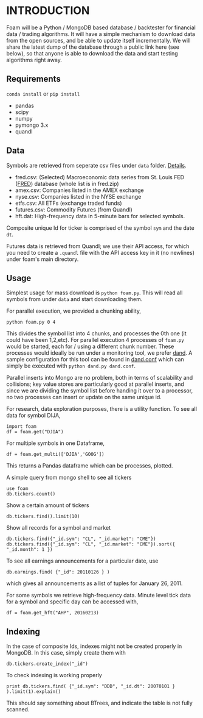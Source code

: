 # INTRODUCTION

Foam will be a Python / MongoDB based database / backtester for
financial data / trading algorithms. It will have a simple mechanism
to download data from the open sources, and be able to update itself
incrementally. We will share the latest dump of the database through a
public link here (see below), so that anyone is able to download the
data and start testing algorithms right away.

## Requirements

`conda install` or `pip install`

* pandas
* scipy
* numpy
* pymongo 3.x 
* quandl

## Data

Symbols are retrieved from seperate csv files under `data`
folder. [Details](data/README.md).

* fred.csv: (Selected) Macroeconomic data series from St. Louis FED
  ([FRED][2]) database (whole list is in fred.zip)  
* amex.csv: Companies listed in the AMEX exchange
* nyse.csv: Companies listed in the NYSE exchange
* etfs.csv: All ETFs (exchange traded funds)
* futures.csv: Commodity Futures (from Quandl)
* hft.dat: High-frequency data in 5-minute bars for selected symbols.

Composite unique Id for ticker is comprised of the symbol `sym` and
the date `dt`.

Futures data is retrieved from Quandl; we use their API access, for
which you need to create a `.quandl` file with the API access key in
it (no newlines) under foam's main directory.

## Usage

Simplest usage for mass download is `python foam.py`. This will read
all symbols from under `data` and start downloading them.

For parallel execution, we provided a chunking ability,

```
python foam.py 0 4
```

This divides the symbol list into 4 chunks, and processes the 0th one
(it could have been 1,2,etc). For parallel execution 4 processes of
`foam.py` would be started, each for / using a different chunk number.
These processes would ideally be run under a monitoring tool, we
prefer [dand][1]. A sample configuration for this tool can be found in
[dand.conf](dand.conf) which can simply be executed with `python
dand.py dand.conf`.

Parallel inserts into Mongo are no problem, both in terms of
scalability and collisions; key value stores are particularly good at
parallel inserts, and since we are dividing the symbol list
before handing it over to a processor, no two processes can insert or
update on the same unique id. 

For research, data exploration purposes, there is a utility
function. To see all data for symbol DIJA,

```
import foam
df = foam.get("DJIA")
```

For multiple symbols in one Dataframe,

```
df = foam.get_multi(['DJIA','GOOG'])
```

This returns a Pandas dataframe which can be processes, plotted.

A simple query from mongo shell to see all tickers

```
use foam
db.tickers.count()
```

Show a certain amount of tickers

```
db.tickers.find().limit(10)
```

Show all records for a symbol and market

```
db.tickers.find({"_id.sym": "CL", "_id.market": "CME"})
db.tickers.find({"_id.sym": "CL", "_id.market": "CME"}).sort({ "_id.month": 1 })
```

To see all earnings announcements for a particular date, use

```
db.earnings.find( {"_id": 20110126 } )
```

which gives all announcements as a list of tuples for January 26, 2011. 

For some symbols we retrieve high-frequency data. Minute level tick
data for a symbol and specific day can be accessed with,

```
df = foam.get_hft("AHP", 20160213)
```

## Indexing

In the case of composite Ids, indexes might not be created properly in
MongoDB. In this case, simply create them with

```
db.tickers.create_index("_id")
```

To check indexing is working properly

```
print db.tickers.find( {"_id.sym": "DDD", "_id.dt": 20070101 } ).limit(1).explain()
```

This should say something about BTrees, and indicate the table is not
fully scanned. 

[1]: https://github.com/burakbayramli/dand

[2]: https://www.stlouisfed.org

